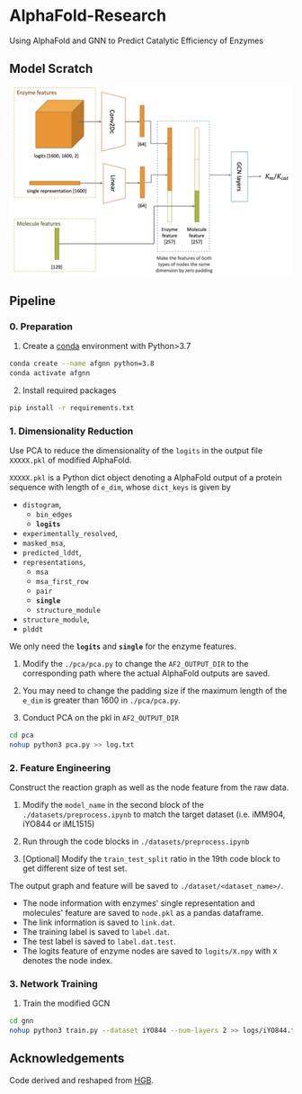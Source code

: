# AlphaFold-Research

Using AlphaFold and GNN to Predict Catalytic Efficiency of Enzymes

## Model Scratch

![model](img/scratch.png)

## Pipeline

### 0. Preparation

1. Create a [conda](https://docs.conda.io/en/latest/) environment with Python>3.7

```bash
conda create --name afgnn python=3.8
conda activate afgnn
```

2. Install required packages

```bash
pip install -r requirements.txt
```

### 1. Dimensionality Reduction

Use PCA to reduce the dimensionality of the `logits` in the output file `XXXXX.pkl` of modified AlphaFold.

`XXXXX.pkl` is a Python dict object denoting a AlphaFold output of a protein sequence with length of `e_dim`, whose `dict_keys` is given by

- `distogram`, 
  - `bin_edges`
  - **`logits`**
- `experimentally_resolved`, 
- `masked_msa`, 
- `predicted_lddt`, 
- `representations`, 
  - `msa`
  - `msa_first_row`
  - `pair`
  - **`single`**
  - `structure_module`
- `structure_module`, 
- `plddt`

We only need the **`logits`** and **`single`** for the enzyme features.

1. Modify the `./pca/pca.py` to change the `AF2_OUTPUT_DIR` to the corresponding path where the actual AlphaFold outputs are saved.

2. You may need to change the padding size if the maximum length of the `e_dim` is greater than 1600 in `./pca/pca.py`.

3. Conduct PCA on the pkl in `AF2_OUTPUT_DIR`

```bash
cd pca
nohup python3 pca.py >> log.txt
```

### 2. Feature Engineering

Construct the reaction graph as well as the node feature from the raw data.

1. Modify the `model_name` in the second block of the `./datasets/preprocess.ipynb` to match the target dataset (i.e. iMM904, iYO844 or iML1515)
   
2. Run through the code blocks in `./datasets/preprocess.ipynb`

3. [Optional] Modify the `train_test_split` ratio in the 19th code block to get different size of test set.

The output graph and feature will be saved to `./dataset/<dataset_name>/`.

- The node information with enzymes' single representation and molecules' feature are saved to `node.pkl` as a pandas dataframe.
- The link information is saved to `link.dat`.
- The training label is saved to `label.dat`.
- The test label is saved to `label.dat.test`.
- The logits feature of enzyme nodes are saved to `logits/X.npy` with `X` denotes the node index.

### 3. Network Training

1. Train the modified GCN

```bash
cd gnn
nohup python3 train.py --dataset iYO844 --num-layers 2 >> logs/iYO844.txt
```

## Acknowledgements

Code derived and reshaped from [HGB](https://github.com/THUDM/HGB).
